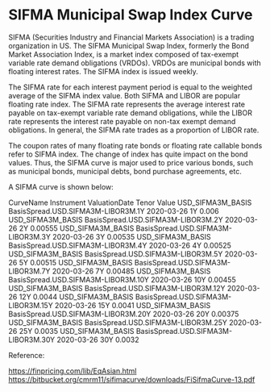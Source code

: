 # SIFMA Municipal Swap Index Curve 

SIFMA (Securities Industry and Financial Markets Association) is a trading organization in US. The SIFMA Municipal Swap Index, formerly the Bond Market Association Index, is a market index composed of tax-exempt variable rate demand obligations (VRDOs). VRDOs are municipal bonds with floating interest rates. The SIFMA index is issued weekly. 

The SIFMA rate for each interest payment period is equal to the weighted average of the SIFMA index value. Both SIFMA and LIBOR are popular floating rate index. The SIFMA rate represents the average interest rate payable on tax-exempt variable rate demand obligations, while the LIBOR rate represents the interest rate payable on non-tax exempt demand obligations. In general, the SIFMA rate trades as a proportion of LIBOR rate.

The coupon rates of many floating rate bonds or floating rate callable bonds refer to SIFMA index. The change of index has quite impact on the bond values. Thus, the SIFMA curve is major used to price various bonds, such as municipal bonds, municipal debts, bond purchase agreements, etc.

A SIFMA curve is shown below:

CurveName	Instrument	ValuationDate	Tenor	Value
USD_SIFMA3M_BASIS	BasisSpread.USD.SIFMA3M-LIBOR3M.1Y	2020-03-26	1Y        	0.006
USD_SIFMA3M_BASIS	BasisSpread.USD.SIFMA3M-LIBOR3M.2Y	2020-03-26	2Y        	0.00555
USD_SIFMA3M_BASIS	BasisSpread.USD.SIFMA3M-LIBOR3M.3Y	2020-03-26	3Y        	0.00535
USD_SIFMA3M_BASIS	BasisSpread.USD.SIFMA3M-LIBOR3M.4Y	2020-03-26	4Y        	0.00525
USD_SIFMA3M_BASIS	BasisSpread.USD.SIFMA3M-LIBOR3M.5Y	2020-03-26	5Y        	0.00515
USD_SIFMA3M_BASIS	BasisSpread.USD.SIFMA3M-LIBOR3M.7Y	2020-03-26	7Y        	0.00485
USD_SIFMA3M_BASIS	BasisSpread.USD.SIFMA3M-LIBOR3M.10Y	2020-03-26	10Y       	0.00455
USD_SIFMA3M_BASIS	BasisSpread.USD.SIFMA3M-LIBOR3M.12Y	2020-03-26	12Y       	0.0044
USD_SIFMA3M_BASIS	BasisSpread.USD.SIFMA3M-LIBOR3M.15Y	2020-03-26	15Y       	0.0041
USD_SIFMA3M_BASIS	BasisSpread.USD.SIFMA3M-LIBOR3M.20Y	2020-03-26	20Y       	0.00375
USD_SIFMA3M_BASIS	BasisSpread.USD.SIFMA3M-LIBOR3M.25Y	2020-03-26	25Y       	0.0035
USD_SIFMA3M_BASIS	BasisSpread.USD.SIFMA3M-LIBOR3M.30Y	2020-03-26	30Y       	0.0032


Reference:

https://finpricing.com/lib/EqAsian.html
https://bitbucket.org/cmrm11/sifimacurve/downloads/FiSifmaCurve-13.pdf
